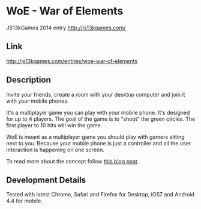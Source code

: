# WoE - War of Elements

JS13kGames 2014 entry http://js13kgames.com/

## Link
http://js13kgames.com/entries/woe-war-of-elements

## Description

Invite your friends, create a room with your desktop computer and join it with your mobile phones.

It's a multiplayer game you can play with your mobile phone. It's designed for up to 4 players. The goal of the game is to "shoot" the green circles. The first player to 10 hits will win the game.

WoE is meant as a multiplayer game you should play with gamers sitting next to you. Because your mobile phone is just a controller and all the user interaction is happening on one screen.

To read more about the concept follow [this blog post](http://www.codelooksgood.com/2014/09/the-concept-behind-woe-war-of-elements.html).

## Development Details

Tested with latest Chrome, Safari and Firefox for Desktop, iOS7 and Android 4.4 for mobile.
